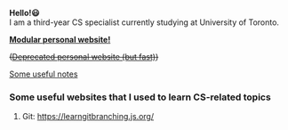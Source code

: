
**Hello!😃**  
I am a third-year CS specialist currently studying at University of Toronto.   

**[Modular personal website!](https://ffy-modular-personal-website.herokuapp.com/)** 

~~([Deprecated personal website (but fast)](https://feiyangfan.github.io/about-me/))~~

[Some useful notes ](https://feiyangfan.github.io/learning-and-notes/)

### Some useful websites that I used to learn CS-related topics

1. Git: https://learngitbranching.js.org/
